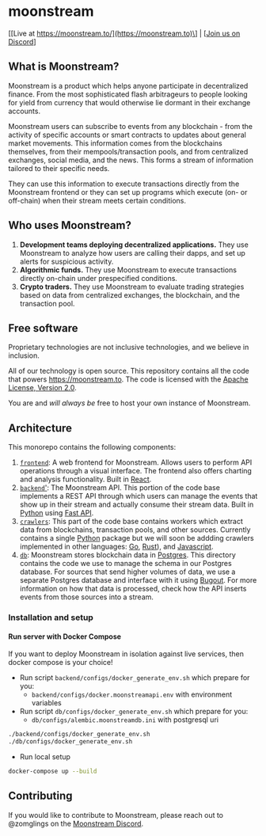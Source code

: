 # moonstream

\[[Live at https://moonstream.to/](https://moonstream.to)\] | \[[Join us on Discord](https://discord.gg/pYE65FuNSz)\]

## What is Moonstream?

Moonstream is a product which helps anyone participate in decentralized finance. From the most
sophisticated flash arbitrageurs to people looking for yield from currency that would otherwise lie
dormant in their exchange accounts.

Moonstream users can subscribe to events from any blockchain - from the activity of specific accounts
or smart contracts to updates about general market movements. This information comes from the blockchains
themselves, from their mempools/transaction pools, and from centralized exchanges, social media, and
the news. This forms a stream of information tailored to their specific needs.

They can use this information to execute transactions directly from the Moonstream frontend or they
can set up programs which execute (on- or off-chain) when their stream meets certain conditions.

## Who uses Moonstream?

1. **Development teams deploying decentralized applications.** They use Moonstream to analyze how
   users are calling their dapps, and set up alerts for suspicious activity.
2. **Algorithmic funds.** They use Moonstream to execute transactions directly on-chain under
   prespecified conditions.
3. **Crypto traders.** They use Moonstream to evaluate trading strategies based on data from
   centralized exchanges, the blockchain, and the transaction pool.

## Free software

Proprietary technologies are not inclusive technologies, and we believe in inclusion.

All of our technology is open source. This repository contains all the code that powers
https://moonstream.to. The code is licensed with the [Apache License, Version 2.0](https://www.apache.org/licenses/LICENSE-2.0).

You are and _will always be_ free to host your own instance of Moonstream.

## Architecture

This monorepo contains the following components:

1. [`frontend`](./frontend): A web frontend for Moonstream. Allows users to perform API operations
   through a visual interface. The frontend also offers charting and analysis functionality. Built
   in [React](https://reactjs.org/).
2. [`backend`'](./backend): The Moonstream API. This portion of the code base implements a REST API
   through which users can manage the events that show up in their stream and actually consume their
   stream data. Built in [Python](https://www.python.org/) using [Fast API](https://fastapi.tiangolo.com/).
3. [`crawlers`](./crawlers): This part of the code base contains workers which extract data from
   blockchains, transaction pools, and other sources. Currently contains a single [Python](https://www.python.org/)
   package but we will soon be addding crawlers implemented in other languages: [Go](https://golang.org/),
   [Rust](https://www.rust-lang.org/)), and [Javascript](https://developer.mozilla.org/en-US/docs/Web/JavaScript).
4. [`db`](./db): Moonstream stores blockchain data in [Postgres](https://www.postgresql.org/). This
   directory contains the code we use to manage the schema in our Postgres database. For sources that
   send higher volumes of data, we use a separate Postgres database and interface with it using
   [Bugout](https://bugout.dev). For more information on how that data is processed, check how the API
   inserts events from those sources into a stream.

### Installation and setup

#### Run server with Docker Compose

If you want to deploy Moonstream in isolation against live services, then docker compose is your choice!

- Run script `backend/configs/docker_generate_env.sh` which prepare for you:
  - `backend/configs/docker.moonstreamapi.env` with environment variables
- Run script `db/configs/docker_generate_env.sh` which prepare for you:
  - `db/configs/alembic.moonstreamdb.ini` with postgresql uri

```bash
./backend/configs/docker_generate_env.sh
./db/configs/docker_generate_env.sh
```

- Run local setup

```bash
docker-compose up --build
```

## Contributing

If you would like to contribute to Moonstream, please reach out to @zomglings on the [Moonstream Discord](https://discord.gg/pYE65FuNSz).
